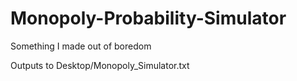 # Monopoly-Probability-Simulator
Something I made out of boredom

Outputs to Desktop/Monopoly_Simulator.txt

